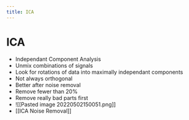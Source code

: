 ```yaml
---
title: ICA
---
```


# ICA
- Independant Component Analysis
- Unmix combinations of signals 
- Look for rotations of data into maximally independant components
- Not always orthogonal
- Better after noise removal
- Remove fewer than 20%
- Remove really bad parts first
- ![[Pasted image 20220502150051.png]]
- [[ICA Noise Removal]]


























